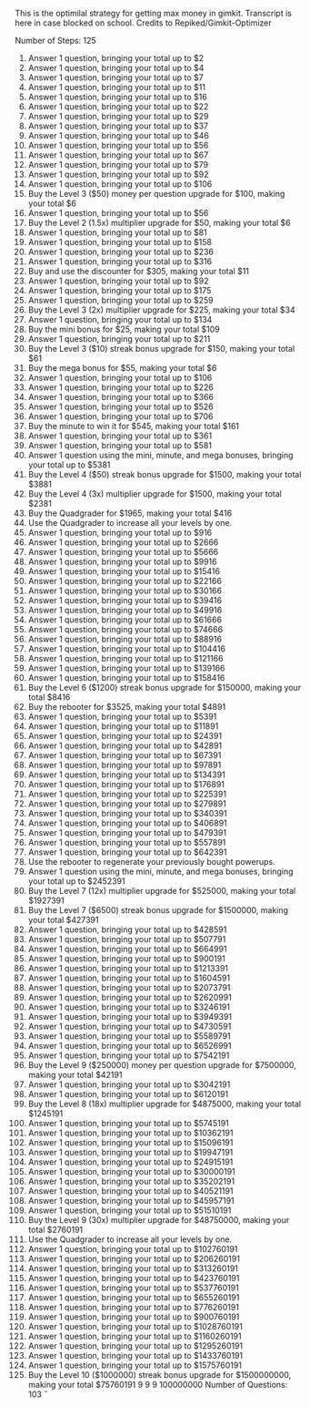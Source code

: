 This is the optimilal strategy for getting max money in gimkit. Transcript is here in case blocked on school. Credits to Repiked/Gimkit-Optimizer


Number of Steps: 125
1. Answer 1 question, bringing your total up to $2
2. Answer 1 question, bringing your total up to $4
3. Answer 1 question, bringing your total up to $7
4. Answer 1 question, bringing your total up to $11
5. Answer 1 question, bringing your total up to $16
6. Answer 1 question, bringing your total up to $22
7. Answer 1 question, bringing your total up to $29
8. Answer 1 question, bringing your total up to $37
9. Answer 1 question, bringing your total up to $46
10. Answer 1 question, bringing your total up to $56
11. Answer 1 question, bringing your total up to $67
12. Answer 1 question, bringing your total up to $79
13. Answer 1 question, bringing your total up to $92
14. Answer 1 question, bringing your total up to $106
15. Buy the Level 3 ($50) money per question upgrade for $100, making your total $6
16. Answer 1 question, bringing your total up to $56
17. Buy the Level 2 (1.5x) multiplier upgrade for $50, making your total $6
18. Answer 1 question, bringing your total up to $81
19. Answer 1 question, bringing your total up to $158
20. Answer 1 question, bringing your total up to $236
21. Answer 1 question, bringing your total up to $316
22. Buy and use the discounter for $305, making your total $11
23. Answer 1 question, bringing your total up to $92
24. Answer 1 question, bringing your total up to $175
25. Answer 1 question, bringing your total up to $259
26. Buy the Level 3 (2x) multiplier upgrade for $225, making your total $34
27. Answer 1 question, bringing your total up to $134
28. Buy the mini bonus for $25, making your total $109
29. Answer 1 question, bringing your total up to $211
30. Buy the Level 3 ($10) streak bonus upgrade for $150, making your total $61
31. Buy the mega bonus for $55, making your total $6
32. Answer 1 question, bringing your total up to $106
33. Answer 1 question, bringing your total up to $226
34. Answer 1 question, bringing your total up to $366
35. Answer 1 question, bringing your total up to $526
36. Answer 1 question, bringing your total up to $706
37. Buy the minute to win it for $545, making your total $161
38. Answer 1 question, bringing your total up to $361
39. Answer 1 question, bringing your total up to $581
40. Answer 1 question using the mini, minute, and mega bonuses, bringing your total up to $5381
41. Buy the Level 4 ($50) streak bonus upgrade for $1500, making your total $3881
42. Buy the Level 4 (3x) multiplier upgrade for $1500, making your total $2381
43. Buy the Quadgrader for $1965, making your total $416
44. Use the Quadgrader to increase all your levels by one.
45. Answer 1 question, bringing your total up to $916
46. Answer 1 question, bringing your total up to $2666
47. Answer 1 question, bringing your total up to $5666
48. Answer 1 question, bringing your total up to $9916
49. Answer 1 question, bringing your total up to $15416
50. Answer 1 question, bringing your total up to $22166
51. Answer 1 question, bringing your total up to $30166
52. Answer 1 question, bringing your total up to $39416
53. Answer 1 question, bringing your total up to $49916
54. Answer 1 question, bringing your total up to $61666
55. Answer 1 question, bringing your total up to $74666
56. Answer 1 question, bringing your total up to $88916
57. Answer 1 question, bringing your total up to $104416
58. Answer 1 question, bringing your total up to $121166
59. Answer 1 question, bringing your total up to $139166
60. Answer 1 question, bringing your total up to $158416
61. Buy the Level 6 ($1200) streak bonus upgrade for $150000, making your total $8416
62. Buy the rebooter for $3525, making your total $4891
63. Answer 1 question, bringing your total up to $5391
64. Answer 1 question, bringing your total up to $11891
65. Answer 1 question, bringing your total up to $24391
66. Answer 1 question, bringing your total up to $42891
67. Answer 1 question, bringing your total up to $67391
68. Answer 1 question, bringing your total up to $97891
69. Answer 1 question, bringing your total up to $134391
70. Answer 1 question, bringing your total up to $176891
71. Answer 1 question, bringing your total up to $225391
72. Answer 1 question, bringing your total up to $279891
73. Answer 1 question, bringing your total up to $340391
74. Answer 1 question, bringing your total up to $406891
75. Answer 1 question, bringing your total up to $479391
76. Answer 1 question, bringing your total up to $557891
77. Answer 1 question, bringing your total up to $642391
78. Use the rebooter to regenerate your previously bought powerups.
79. Answer 1 question using the mini, minute, and mega bonuses, bringing your total up to $2452391
80. Buy the Level 7 (12x) multiplier upgrade for $525000, making your total $1927391
81. Buy the Level 7 ($6500) streak bonus upgrade for $1500000, making your total $427391
82. Answer 1 question, bringing your total up to $428591
83. Answer 1 question, bringing your total up to $507791
84. Answer 1 question, bringing your total up to $664991
85. Answer 1 question, bringing your total up to $900191
86. Answer 1 question, bringing your total up to $1213391
87. Answer 1 question, bringing your total up to $1604591
88. Answer 1 question, bringing your total up to $2073791
89. Answer 1 question, bringing your total up to $2620991
90. Answer 1 question, bringing your total up to $3246191
91. Answer 1 question, bringing your total up to $3949391
92. Answer 1 question, bringing your total up to $4730591
93. Answer 1 question, bringing your total up to $5589791
94. Answer 1 question, bringing your total up to $6526991
95. Answer 1 question, bringing your total up to $7542191
96. Buy the Level 9 ($250000) money per question upgrade for $7500000, making your total $42191
97. Answer 1 question, bringing your total up to $3042191
98. Answer 1 question, bringing your total up to $6120191
99. Buy the Level 8 (18x) multiplier upgrade for $4875000, making your total $1245191
100. Answer 1 question, bringing your total up to $5745191
101. Answer 1 question, bringing your total up to $10362191
102. Answer 1 question, bringing your total up to $15096191
103. Answer 1 question, bringing your total up to $19947191
104. Answer 1 question, bringing your total up to $24915191
105. Answer 1 question, bringing your total up to $30000191
106. Answer 1 question, bringing your total up to $35202191
107. Answer 1 question, bringing your total up to $40521191
108. Answer 1 question, bringing your total up to $45957191
109. Answer 1 question, bringing your total up to $51510191
110. Buy the Level 9 (30x) multiplier upgrade for $48750000, making your total $2760191
111. Use the Quadgrader to increase all your levels by one.
112. Answer 1 question, bringing your total up to $102760191
113. Answer 1 question, bringing your total up to $206260191
114. Answer 1 question, bringing your total up to $313260191
115. Answer 1 question, bringing your total up to $423760191
116. Answer 1 question, bringing your total up to $537760191
117. Answer 1 question, bringing your total up to $655260191
118. Answer 1 question, bringing your total up to $776260191
119. Answer 1 question, bringing your total up to $900760191
120. Answer 1 question, bringing your total up to $1028760191
121. Answer 1 question, bringing your total up to $1160260191
122. Answer 1 question, bringing your total up to $1295260191
123. Answer 1 question, bringing your total up to $1433760191
124. Answer 1 question, bringing your total up to $1575760191
125. Buy the Level 10 ($1000000) streak bonus upgrade for $1500000000, making your total $75760191
9
9
9
100000000
Number of Questions: 103
 
